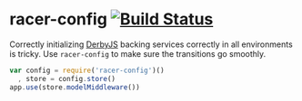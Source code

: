 racer-config [![Build Status](https://travis-ci.org/wenzowski/racer-config.svg?branch=master)](https://travis-ci.org/wenzowski/racer-config)
============

Correctly initializing [DerbyJS] backing services correctly in all environments
is tricky. Use `racer-config` to make sure the transitions go smoothly.

```javascript
var config = require('racer-config')()
  , store = config.store()
app.use(store.modelMiddleware())
```

[DerbyJS]:https://github.com/derbyjs/derby

